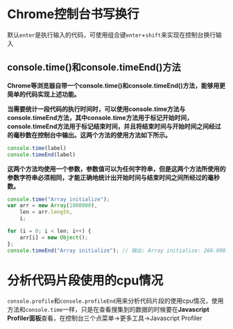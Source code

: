# Chrome控制台书写换行

默认`enter`是执行输入的代码，可使用组合键`enter`+`shift`来实现在控制台换行输入

## console.time()和console.timeEnd()方法
**Chrome等浏览器自带一个console.time()和console.timeEnd()方法，能够用更简单的代码实现上述功能。**

**当需要统计一段代码的执行时间时，可以使用console.time方法与console.timeEnd方法，其中console.time方法用于标记开始时间，console.timeEnd方法用于标记结束时间，并且将结束时间与开始时间之间经过的毫秒数在控制台中输出。这两个方法的使用方法如下所示。**
```javascript
console.time(label)
console.timeEnd(label)
```
**这两个方法均使用一个参数，参数值可以为任何字符串，但是这两个方法所使用的参数字符串必须相同，才能正确地统计出开始时间与结束时间之间所经过的毫秒数。**
```javascript
console.time("Array initialize");
var arr = new Array(1000000),
    len = arr.length,
    i;

for (i = 0; i < len; i++) {
    arr[i] = new Object();
};
console.timeEnd("Array initialize"); // 输出: Array initialize: 266.000ms
```

# 分析代码片段使用的cpu情况

`console.profile`和`console.profileEnd`用来分析代码片段的使用cpu情况，使用方法和`console.time`一样，只是在查看搜集到的数据的时候要在**Javascript Profiler面板**查看，在控制台三个点菜单->更多工具->Javascript Profiler